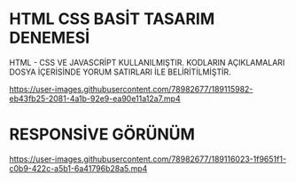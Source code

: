 # HTML CSS BASİT TASARIM DENEMESİ 

HTML - CSS VE JAVASCRİPT KULLANILMIŞTIR. KODLARIN AÇIKLAMALARI DOSYA İÇERİSİNDE YORUM SATIRLARI İLE BELİRİTİLMİŞTİR.



https://user-images.githubusercontent.com/78982677/189115982-eb43fb25-2081-4a1b-92e9-ea90e11a12a7.mp4



# RESPONSİVE GÖRÜNÜM  
 

https://user-images.githubusercontent.com/78982677/189116023-1f9651f1-c0b9-422c-a5b1-6a41796b28a5.mp4

